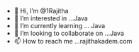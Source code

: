 - 👋 Hi, I’m @1Rajitha
- 👀 I’m interested in ...Java
- 🌱 I’m currently learning ... Java
- 💞️ I’m looking to collaborate on ...Java
- 📫 How to reach me ...rajithakadem.com


